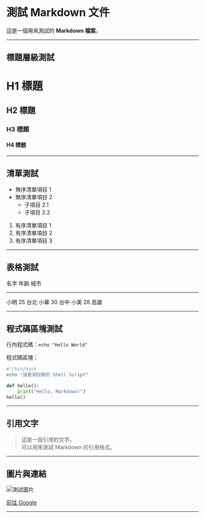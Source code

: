 # 測試 Markdown 文件

這是一個用來測試的 **Markdown 檔案**。

------------------------------------------------------------------------

## 標題層級測試

# H1 標題

## H2 標題

### H3 標題

#### H4 標題

------------------------------------------------------------------------

## 清單測試

-   無序清單項目 1
-   無序清單項目 2
    -   子項目 2.1
    -   子項目 2.2

1.  有序清單項目 1
2.  有序清單項目 2
3.  有序清單項目 3

------------------------------------------------------------------------

## 表格測試

  名字   年齡   城市
  ------ ------ ------
  小明   25     台北
  小華   30     台中
  小美   28     高雄

------------------------------------------------------------------------

## 程式碼區塊測試

行內程式碼：`echo "Hello World"`

程式碼區塊：

``` bash
#!/bin/bash
echo "這是測試用的 Shell Script"
```

``` python
def hello():
    print("Hello, Markdown!")
hello()
```

------------------------------------------------------------------------

## 引用文字

> 這是一段引用的文字。\
> 可以用來測試 Markdown 的引用格式。

------------------------------------------------------------------------

## 圖片與連結

![測試圖片](https://via.placeholder.com/150 "這是一張測試圖片")

[前往 Google](https://www.google.com)

------------------------------------------------------------------------
